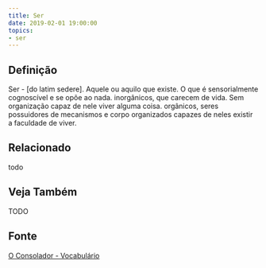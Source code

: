 ```yaml
---
title: Ser
date: 2019-02-01 19:00:00
topics:
- ser
---
```


## Definição
Ser - [do latim sedere]. Aquele ou aquilo que existe. O que é sensorialmente
cognoscível e se opõe ao nada. inorgânicos, que carecem de vida. Sem
organização capaz de nele viver alguma coisa. orgânicos, seres possuidores de
mecanismos e corpo organizados capazes de neles existir a faculdade de viver. 

## Relacionado
todo

## Veja Também
TODO

## Fonte
[O Consolador - Vocabulário](http://www.oconsolador.com.br/linkfixo/vocabulario/principal.html)
